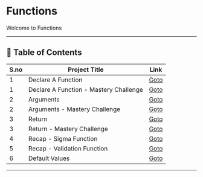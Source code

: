# Functions

Welcome to Functions

---

## 📅 Table of Contents

| S.no | Project Title                          | Link                                                      |
|------|----------------------------------------|-----------------------------------------------------------|
| 1    | Declare A Function                     | [Goto](1_declare_a_function/README.md)                    |
| 1    | Declare A Function - Mastery Challenge | [Goto](1_declare_a_function/mastery_challenge/README.md)  |
| 2    | Arguments                              | [Goto](2_arguments/README.md)                             |
| 2    | Arguments - Mastery Challenge          | [Goto](2_arguments/mastery_challenge/README.md)           |
| 3    | Return                                 | [Goto](3_return/README.md)                                |
| 3    | Return - Mastery Challenge             | [Goto](3_return/mastery_challenge/README.md)              |
| 4    | Recap - Sigma Function                 | [Goto](4_recap_sigma_function/README.md)                  |
| 5    | Recap - Validation Function            | [Goto](5_recap_validation_function/README.md)             |
| 6    | Default Values                         | [Goto](6_default_values/README.md)                        |




---

